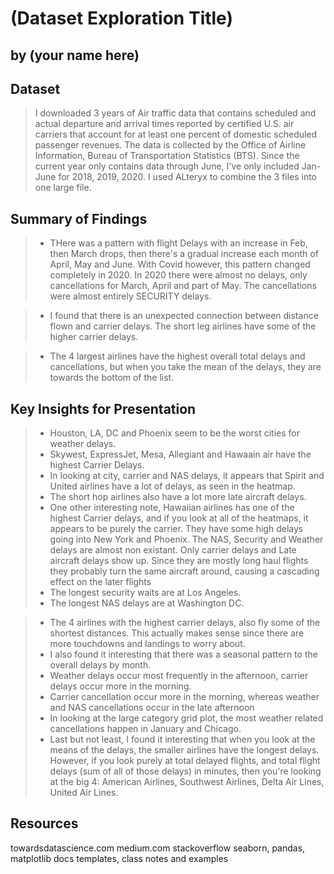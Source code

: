 # (Dataset Exploration Title)
## by (your name here)


## Dataset

> I downloaded 3 years of Air traffic data that contains scheduled and actual departure and arrival times reported by certified U.S. air carriers that account for at least one percent of domestic scheduled passenger revenues. The data is collected by the Office of Airline Information, Bureau of Transportation Statistics (BTS). Since the current year only contains data through June, I've only included  Jan-June for 2018, 2019, 2020.   I used ALteryx to combine the 3 files into one large file.


## Summary of Findings

>- THere was a pattern with flight Delays with an increase in Feb, then March drops, then there's a gradual increase each month of April, May and June. With Covid however, this pattern changed completely in 2020. In 2020 there were almost no delays, only cancellations for March, April and part of May.  The cancellations were almost entirely SECURITY delays.

>- I found that there is an unexpected connection between distance flown and carrier delays. The short leg airlines have some of the higher carrier delays. 

>- The 4 largest airlines have the highest overall total delays and cancellations, but when you take the mean of the delays, they are towards the bottom of the list.

## Key Insights for Presentation

>- Houston, LA, DC and Phoenix seem to be the worst cities for weather delays.
>- Skywest, ExpressJet, Mesa, Allegiant and Hawaain air have the highest Carrier Delays.
>- In looking at city, carrier and NAS delays, it appears that Spirit and United airlines have a lot of delays, as seen in the heatmap.
>- The short hop airlines also have a lot more late aircraft delays.
>- One other interesting note, Hawaiian airlines has one of the highest Carrier delays, and if you look at all of the heatmaps, it appears to be purely the carrier. They have some high delays going into New York and Phoenix. The NAS, Security and Weather delays are almost non existant. Only carrier delays and Late aircraft delays show up. Since they are mostly long haul flights they probably turn the same aircraft around, causing a cascading effect on the later flights
>- The longest security waits are at Los Angeles.
>- The longest NAS delays are at Washington DC.

>-  The 4 airlines with the highest carrier delays, also fly some of the shortest distances.  This actually makes sense since there are more touchdowns and landings to worry about.
>- I also found it interesting that there was a seasonal pattern to the overall delays by month.  
>- Weather delays occur most frequently in the afternoon, carrier delays occur more in the morning.
>- Carrier cancellation occur more in the morning, whereas weather and NAS cancellations occur in the late afternoon
>- In looking at the large category grid plot, the most weather related cancellations happen in January and Chicago.
>-  Last but not least, I found it interesting that when you look at the means of the delays, the smaller airlines have the longest delays.  However, if you look purely at total delayed flights, and total flight delays (sum of all of those delays) in minutes, then you're looking at the big 4:  American Airlines, Southwest Airlines, Delta Air Lines, United Air Lines.

##  Resources
towardsdatascience.com
medium.com
stackoverflow
seaborn, pandas, matplotlib docs
templates, class notes and examples
